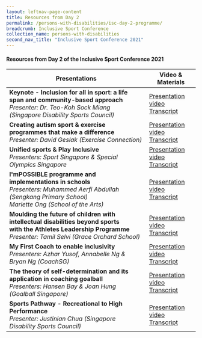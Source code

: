 ```yaml
---
layout: leftnav-page-content
title: Resources from Day 2
permalink: /persons-with-disabilities/isc-day-2-programme/
breadcrumb: Inclusive Sport Conference
collection_name: persons-with-disabilities
second_nav_title: "Inclusive Sport Conference 2021"
---
```


#### Resources from Day 2 of the Inclusive Sport Conference 2021


| Presentations | Video & Materials |
| ----          | --------------    |
**Keynote - Inclusion for all in sport: a life span and community-based approach**<br>*Presenter: Dr. Teo-Koh Sock Miang (Singapore Disability Sports Council)* | [Presentation video](https://www.youtube.com/watch?v=r6pBrAg1Hk4&list=PLq_iyD5SmqtZsBHc4IOc0iDGf0mw2N-Ic)<br><a href="/misc/day2_transcript_1.pdf">Transcript</a>
**Creating autism sport & exercise programmes that make a difference**<br>*Presenter: David Geslak (Exercise Connection)* | [Presentation video](https://www.youtube.com/watch?v=pTtZCcYOcU0&list=PLq_iyD5SmqtZsBHc4IOc0iDGf0mw2N-Ic&index=2)<br><a href="/misc/day2_transcript_2.pdf">Transcript</a> 
**Unified sports & Play Inclusive**<br>*Presenters: Sport Singapore & Special Olympics Singapore* |[Presentation video](https://www.youtube.com/watch?v=oUBSlQukgxk&list=PLq_iyD5SmqtZsBHc4IOc0iDGf0mw2N-Ic&index=3)<br><a href="/misc/day2_transcript_3.pdf">Transcript</a> 
**I'mPOSSIBLE programme and implementations in schools**<br>*Presenters: Muhammed Aerfi Abdullah (Sengkang Primary School)<br>Mariette Ong (School of the Arts)* | [Presentation video](https://www.youtube.com/watch?v=JOHy6fGC7Zw&list=PLq_iyD5SmqtZsBHc4IOc0iDGf0mw2N-Ic&index=4)<br><a href="/misc/day2_transcript_4.pdf">Transcript</a> 
**Moulding the future of children with intellectual disabilities beyond sports<br>with the Athletes Leadership Programme**<br>*Presenter: Tamil Selvi (Grace Orchard School)* | [Presentation video](https://www.youtube.com/watch?v=abdJ3ich1OQ&list=PLq_iyD5SmqtZsBHc4IOc0iDGf0mw2N-Ic&index=5)<br><a href="/misc/day2_transcript_5.pdf">Transcript</a> 
**My First Coach to enable inclusivity**<br>*Presenters: Azhar Yusof, Annabelle Ng & Bryan Ng (CoachSG)* | [Presentation video](https://www.youtube.com/watch?v=gakdeI187rg&list=PLq_iyD5SmqtZsBHc4IOc0iDGf0mw2N-Ic&index=6)<br><a href="/misc/transcript_6.pdf">Transcript</a> 
**The theory of self-determination and its application in coaching goalball**<br>*Presenters: Hansen Bay & Joan Hung (Goalball Singapore)* | [Presentation video](https://www.youtube.com/watch?v=OaHy_E8Fgpc&list=PLq_iyD5SmqtZsBHc4IOc0iDGf0mw2N-Ic&index=8)<br><a href="/misc/transcript_7.pdf">Transcript</a> 
**Sports Pathway - Recreational to High Performance**<br>*Presenter: Justinian Chua (Singapore Disability Sports Council)* | [Presentation video](https://www.youtube.com/watch?v=qGtsec3MQ60&list=PLq_iyD5SmqtbG9RGam919OstsmGcF6iB2&index=7)<br><a href="/misc/transcript_6.pdf">Transcript</a> 
